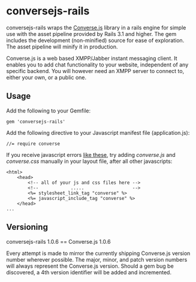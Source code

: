 # conversejs-rails

conversejs-rails wraps the [Converse.js](https://conversejs.org) library in a rails
engine for simple use with the asset pipeline provided by Rails 3.1 and higher.
The gem includes the development (non-minified) source for ease of exploration.
The asset pipeline will minify it in production.

Converse.js is a web based XMPP/Jabber instant messaging client. It enables you to add chat functionality to your website, independent of any specific backend. You will however need an XMPP server to connect to, either your own, or a public one.


## Usage

Add the following to your Gemfile:

    gem 'conversejs-rails'

Add the following directive to your Javascript manifest file (application.js):

    //= require converse
    
If you receive javascript errors [like these](https://github.com/requirejs/almond#incorrect-module-build-no-module-name), try adding _converse.js_ and _converse.css_ manually in your layout file, after all other javascripts:

    <html>
        <head>
            <!-- all of your js and css files here -->
            <!--            .....                  -->
            <%= stylesheet_link_tag "converse" %>
            <%= javascript_include_tag "converse" %>
        </head>
    ...

## Versioning

conversejs-rails 1.0.6 == Converse.js 1.0.6

Every attempt is made to mirror the currently shipping Converse.js version number
wherever possible. The major, minor, and patch version numbers will always
represent the Converse.js version. Should a gem bug be discovered, a 4th version
identifier will be added and incremented.
